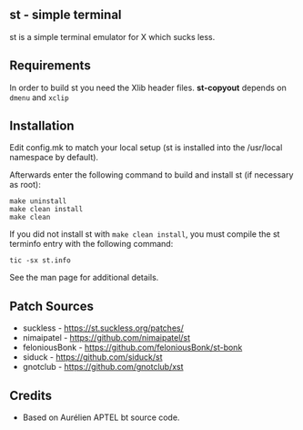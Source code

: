 st - simple terminal
--------------------
st is a simple terminal emulator for X which sucks less.


Requirements
------------
In order to build st you need the Xlib header files.
**st-copyout** depends on `dmenu` and `xclip`


Installation
------------
Edit config.mk to match your local setup (st is installed into
the /usr/local namespace by default).

Afterwards enter the following command to build and install st (if
necessary as root):

    make uninstall
    make clean install
    make clean



If you did not install st with `make clean install`, you must compile
the st terminfo entry with the following command:

    tic -sx st.info

See the man page for additional details.

Patch Sources
-------
* suckless - https://st.suckless.org/patches/
* nimaipatel - https://github.com/nimaipatel/st
* feloniousBonk - https://github.com/feloniousBonk/st-bonk
* siduck - https://github.com/siduck/st
* gnotclub - https://github.com/gnotclub/xst

Credits
-------

* Based on Aurélien APTEL <aurelien dot aptel at gmail dot com> bt source code.

